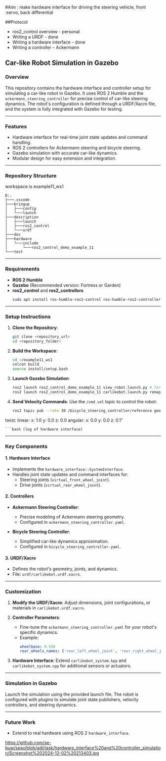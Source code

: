 #Aim : make hardware interface for driving the steering vehicle, front :servo, back differential


##Protocol
- ros2_control overview - personal
- Writing a URDF - done
- Writing a hardware interface - done
- Writing a controller – Ackermann 



## **Car-like Robot Simulation in Gazebo**

### **Overview**
This repository contains the hardware interface and controller setup for simulating a car-like robot in Gazebo. It uses ROS 2 Humble and the `ackermann_steering_controller` for precise control of car-like steering dynamics. The robot's configuration is defined through a URDF/Xacro file, and the system is fully integrated with Gazebo for testing.

---

### **Features**
- Hardware interface for real-time joint state updates and command handling.
- ROS 2 controllers for Ackermann steering and bicycle steering.
- Gazebo simulation with accurate car-like dynamics.
- Modular design for easy extension and integration.

---

### **Repository Structure**

workspace is example11_ws1

```plaintext
D:.
├───.vscode
├───bringup
│   ├───config
│   └───launch
├───description
│   ├───launch
│   ├───ros2_control
│   └───urdf
├───doc
├───hardware
│   └───include
│       └───ros2_control_demo_example_11
└───test
```

---

### **Requirements**
- **ROS 2 Humble**
- **Gazebo** (Recommended version: Fortress or Garden)
- **ros2_control** and **ros2_controllers**
  ```bash
  sudo apt install ros-humble-ros2-control ros-humble-ros2-controllers
  ```

---

### **Setup Instructions**

1. **Clone the Repository**:
   ```bash
   git clone <repository_url>
   cd <repository_folder>
   ```

2. **Build the Workspace**:
   ```bash
   cd ~/example11_ws1
   colcon build
   source install/setup.bash
   ```

3. **Launch Gazebo Simulation**:
   ```bash
   ros2 launch ros2_control_demo_example_11 view_robot.launch.py # for viewing the file in rviz
   ros2 launch ros2_control_demo_example_11 carlikebot.launch.py remap_odometry_tf:=true # for running in Gazebo
   
   ```
   
   

4. **Send Velocity Commands**:
   Use the `/cmd_vel` topic to control the robot:
   ```bash
   ros2 topic pub --rate 30 /bicycle_steering_controller/reference geometry_msgs/msg/TwistStamped "
  twist:
    linear:
      x: 1.0
      y: 0.0
      z: 0.0
    angular:
      x: 0.0
      y: 0.0
      z: 0.1"
   ```
```bash (log of hardware interface)

```
---

### **Key Components**

#### **1. Hardware Interface**
- Implements the `hardware_interface::SystemInterface`.
- Handles joint state updates and command interfaces for:
  - Steering joints (`virtual_front_wheel_joint`).
  - Drive joints (`virtual_rear_wheel_joint`).

#### **2. Controllers**
- **Ackermann Steering Controller**:
  - Precise modeling of Ackermann steering geometry.
  - Configured in `ackermann_steering_controller.yaml`.

- **Bicycle Steering Controller**:
  - Simplified car-like dynamics approximation.
  - Configured in `bicycle_steering_controller.yaml`.

#### **3. URDF/Xacro**
- Defines the robot's geometry, joints, and dynamics.
- File: `urdf/carlikebot.urdf.xacro`.

---

### **Customization**

1. **Modify the URDF/Xacro**:
   Adjust dimensions, joint configurations, or materials in `carlikebot.urdf.xacro`.

2. **Controller Parameters**:
   - Fine-tune the `ackermann_steering_controller.yaml` for your robot's specific dynamics.
   - Example:
     ```yaml
     wheelbase: 0.558
     rear_wheels_names: ['rear_left_wheel_joint', 'rear_right_wheel_joint']
     ```

3. **Hardware Interface**:
   Extend `carlikebot_system.hpp` and `carlikebot_system.cpp` for additional sensors or actuators.

---

### **Simulation in Gazebo**
Launch the simulation using the provided launch file. The robot is configured with plugins to simulate joint state publishers, velocity controllers, and steering dynamics.

---

### **Future Work**

- Extend to real hardware using ROS 2 `hardware_interface`.

https://github.com/se-buw/seav/blob/adi/task/hardware_interface%20and%20controller_simulation/Screenshot%202024-12-02%20213403.jpg

